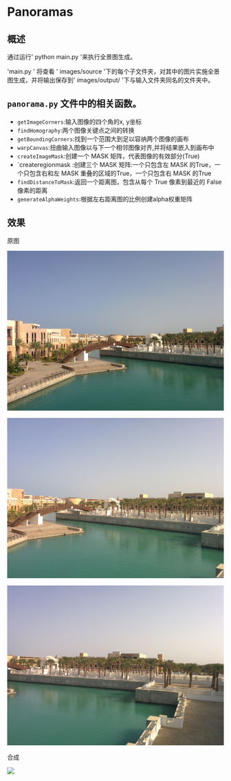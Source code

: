 # Panoramas

## 概述

通过运行' python main.py '来执行全景图生成。

'main.py ' 将查看 ' images/source '下的每个子文件夹，对其中的图片实施全景图生成，并将输出保存到' images/output/ '下与输入文件夹同名的文件夹中。


## `panorama.py` 文件中的相关函数。

  - `getImageCorners`:输入图像的四个角的x, y坐标
  - `findHomography`:两个图像关键点之间的转换
  - `getBoundingCorners`:找到一个范围大到足以容纳两个图像的画布
  - `warpCanvas`:扭曲输入图像以与下一个相邻图像对齐,并将结果嵌入到画布中
  - `createImageMask`:创建一个 MASK 矩阵，代表图像的有效部分(True)
  - `createregionmask :创建三个 MASK 矩阵:一个只包含左 MASK 的True，一个只包含右和左 MASK 重叠的区域的True，一个只包含右 MASK 的True
  - `findDistanceToMask`:返回一个距离图，包含从每个 True 像素到最近的 False 像素的距离
  - `generateAlphaWeights`:根据左右距离图的比例创建alpha权重矩阵

## 效果

原图

![](images/source/sample/1.jpg)

![](images/source/sample/2.jpg)

![](images/source/sample/3.jpg)

合成

![](images/output/sample/output.jpg)
